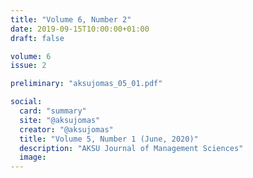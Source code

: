```yaml
---
title: "Volume 6, Number 2"
date: 2019-09-15T10:00:00+01:00
draft: false

volume: 6
issue: 2

preliminary: "aksujomas_05_01.pdf" 

social:
  card: "summary"
  site: "@aksujomas"
  creator: "@aksujomas" 
  title: "Volume 5, Number 1 (June, 2020)"
  description: "AKSU Journal of Management Sciences"
  image: 
---
```


